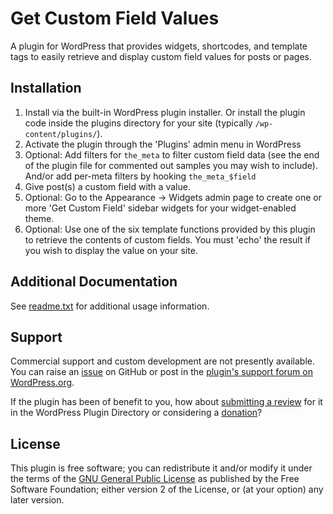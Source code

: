 # Get Custom Field Values

A plugin for WordPress that provides widgets, shortcodes, and template tags to easily retrieve and display custom field values for posts or pages.


## Installation

1. Install via the built-in WordPress plugin installer. Or install the plugin code inside the plugins directory for your site (typically `/wp-content/plugins/`).
2. Activate the plugin through the 'Plugins' admin menu in WordPress
3. Optional: Add filters for `the_meta` to filter custom field data (see the end of the plugin file for commented out samples you may wish to include). And/or add per-meta filters by hooking `the_meta_$field`
4. Give post(s) a custom field with a value.
5. Optional: Go to the Appearance -> Widgets admin page to create one or more 'Get Custom Field' sidebar widgets for your widget-enabled theme.
6. Optional: Use one of the six template functions provided by this plugin to retrieve the contents of custom fields. You must 'echo' the result if you wish to display the value on your site.


## Additional Documentation

See [readme.txt](https://github.com/coffee2code/get-custom-field-values/blob/master/readme.txt) for additional usage information.


## Support

Commercial support and custom development are not presently available. You can raise an [issue](https://github.com/coffee2code/get-custom-field-values/issues) on GitHub or post in the [plugin's support forum on WordPress.org](https://wordpress.org/support/plugin/get-custom-field-values/).

If the plugin has been of benefit to you, how about [submitting a review](https://wordpress.org/support/plugin/get-custom-field-values/reviews/) for it in the WordPress Plugin Directory or considering a [donation](https://www.paypal.com/cgi-bin/webscr?cmd=_s-xclick&hosted_button_id=6ARCFJ9TX3522)?


## License

This plugin is free software; you can redistribute it and/or modify it under the terms of the [GNU General Public License](https://www.gnu.org/licenses/gpl-2.0.html) as published by the Free Software Foundation; either version 2 of the License, or (at your option) any later version.